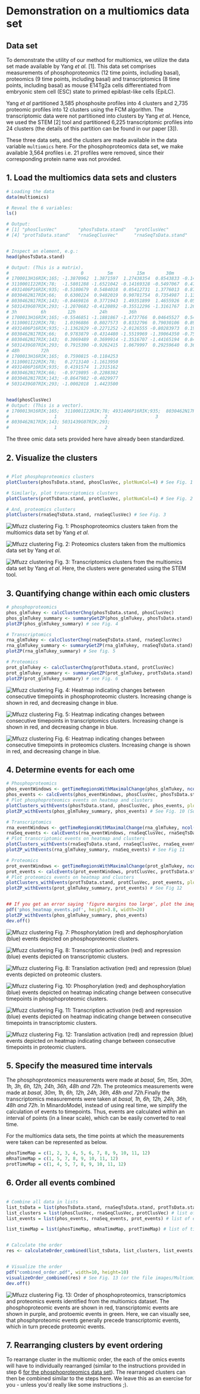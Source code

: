 # Demonstration on a multiomics data set

## Data set

To demonstrate the utility of our method for multiomics, we utilize the data set made available by Yang *et al.* [1]. This data set comprises measurements of phosphoproteomics (12 time points, including basal), proteomics (9 time points, including basal) and transcriptomics (8 time points, including basal) as mouse E14Tg2a cells differentiated from embryonic stem cell (ESC) state to primed epiblast-like cells (EpiLC).


Yang *et al* partitioned 3,585 phosphosite profiles into 4 clusters and  2,735 proteomic profiles into 12 clusters using the FCM algorithm. The transcriptomic data were not partitioned into clusters by Yang *et al*. Hence, we used the STEM [2] tool and partitioned 6,225 transcriptomic profiles into 24 clusters (the details of this partition can be found in our paper [3]).

These three data sets, and the clusters are made available in the data variable `multiomics` here. For the phosphoproteomics data set, we make available 3,564 profiles i.e. 21 profiles were removed, since their corresponding protein name was not provided.  


## 1. Load the multiomics data sets and clusters

```R
# Loading the data
data(multiomics)

# Reveal the 6 variables:
ls()

# Output:
# [1] "phosClusVec"        "phosTsData.stand"   "protClusVec"       
# [4] "protTsData.stand"   "rnaSeqClusVec"      "rnaSeqTsData.stand"


# Inspect an element, e.g.:
head(phosTsData.stand)

# Output: (This is a matrix).
# 							0         5m         15m        30m          1h
# 1700013H16RIK;165; -1.3870962  1.3871597  1.27438354  0.8543833 -0.14139012
# 3110001I22RIK;78;  -1.5801288 -1.6521042 -0.14169328 -0.5497067  0.47095683
# 4931406P16RIK;935; -0.5180679  0.5484018  0.05412731  1.3776013  0.87323529
# 8030462N17RIK;66;   0.6300224  0.9482019  0.90781754  0.7354987  1.13234335
# 8030462N17RIK;143; -0.8469816  0.3771943  1.49351899  1.4655926  0.05079374
# 5031439G07RIK;293; -1.2070682 -0.4120892 -0.35512296 -1.3161767  1.26240004
# 3h         6h        12h         24h        36h
# 1700013H16RIK;165; -0.5546851 -1.1881867 -1.4737766  0.04645527  0.5420965
# 3110001I22RIK;78;   1.0196886  0.8027573  0.8332796  0.79030106  0.8967305
# 4931406P16RIK;935; -1.1362829 -0.2271252 -2.0126555 -0.80283973  0.1929319
# 8030462N17RIK;66;   0.9783879 -0.4314480 -1.5519969 -1.39064350 -0.7573558
# 8030462N17RIK;143;  0.3069489  0.3699914 -1.3516707 -1.44165194  0.8440603
# 5031439G07RIK;293;  0.7915390 -0.9262415  1.0679997  0.29259640  0.3600152
# 48h        72h
# 1700013H16RIK;165;  0.7590815 -0.1184253
# 3110001I22RIK;78;   0.2713140 -1.1613950
# 4931406P16RIK;935;  0.4191574  1.2315162
# 8030462N17RIK;66;  -0.9719895 -0.2288382
# 8030462N17RIK;143; -0.8647982 -0.4029977
# 5031439G07RIK;293; -1.0002018  1.4423500


head(phosClusVec)
# Output: (This is a vector).
# 1700013H16RIK;165;  3110001I22RIK;78; 4931406P16RIK;935;  8030462N17RIK;66;
#                 1                  2                  3                  4
# 8030462N17RIK;143; 5031439G07RIK;293;
#                 1                  2


```

The three omic data sets provided here have already been standardized.

## 2. Visualize the clusters

```R

# Plot phosphoproteomics clusters
plotClusters(phosTsData.stand, phosClusVec, plotNumCol=4) # See Fig. 1

# Similarly, plot transcriptomics clusters
plotClusters(protTsData.stand, protClusVec, plotNumCol=4) # See Fig. 2

# And, proteomics clusters
plotClusters(rnaSeqTsData.stand, rnaSeqClusVec) # See Fig. 3

```

![Mfuzz clustering](images/Multiomics/phos_clus.png)
Fig. 1: Phosphoproteomics clusters taken from the multiomics data set by Yang *et al*.

![Mfuzz clustering](images/Multiomics/prot_clus.png)
Fig. 2: Proteomics clusters taken from the multiomics data set by Yang *et al*.  

![Mfuzz clustering](images/Multiomics/rnaSeq_clus.png)
Fig. 3: Transcriptomics clusters from the multiomics data set by Yang *et al*. Here, the clusters were generated using the STEM tool.


## 3. Quantifying change within each omic clusters
```R
# phosphoproteomics
phos_glmTukey <- calcClusterChng(phosTsData.stand, phosClusVec)
phos_glmTukey_summary <- summaryGetZP(phos_glmTukey, phosTsData.stand)
plotZP(phos_glmTukey_summary) # see Fig. 4

# Transcriptomics
rna_glmTukey <- calcClusterChng(rnaSeqTsData.stand, rnaSeqClusVec)
rna_glmTukey_summary <- summaryGetZP(rna_glmTukey, rnaSeqTsData.stand)
plotZP(rna_glmTukey_summary) # See fig. 5

# Proteomics
prot_glmTukey <- calcClusterChng(protTsData.stand, protClusVec)
prot_glmTukey_summary <- summaryGetZP(prot_glmTukey, protTsData.stand)
plotZP(prot_glmTukey_summary) # see Fig. 6

```

![Mfuzz clustering](images/Multiomics/phos_heatmap.png)
Fig. 4: Heatmap indicating changes between consecutive timepoints in phosphoproteomic clusters. Increasing change is shown in red, and decreasing change in blue.

![Mfuzz clustering](images/Multiomics/rnaSeq_heatmap.png)
Fig. 5: Heatmap indicating changes between consecutive timepoints in transcriptomics clusters. Increasing change is shown in red, and decreasing change in blue.  

![Mfuzz clustering](images/Multiomics/prot_heatmap.png)
Fig. 6: Heatmap indicating changes between consecutive timepoints in proteomics clusters. Increasing change is shown in red, and decreasing change in blue.




## 4. Determine events for each ome
```R
# Phosphoproteomics
phos_eventWindows <- getTimeRegionsWithMaximalChange(phos_glmTukey, ncol(phosTsData.stand), 0.05, phosZscoreTh=15, dephosZscoreTh=-15)
phos_events <- calcEvents(phos_eventWindows, phosClusVec, phosTsData.stand)
# Plot phosphoproteomics events on heatmap and clusters
plotClusters_withEvents(phosTsData.stand, phosClusVec, phos_events, plotNumCol=4); # See Fig. 7
plotZP_withEvents(phos_glmTukey_summary, phos_events) # See Fig. 10 (Sorry, could not fit the legend).

# Transcriptomics
rna_eventWindows <- getTimeRegionsWithMaximalChange(rna_glmTukey, ncol(rnaSeqTsData.stand), 0.05, phosZscoreTh=15, dephosZscoreTh=-15)
rnaSeq_events <- calcEvents(rna_eventWindows, rnaSeqClusVec, rnaSeqTsData.stand)
# Plot transcriptomic events on heatmap and clusters
plotClusters_withEvents(rnaSeqTsData.stand, rnaSeqClusVec, rnaSeq_events, plotNumCol=4); # See Fig. 8
plotZP_withEvents(rna_glmTukey_summary, rnaSeq_events) # See Fig 11

# Proteomics
prot_eventWindows <- getTimeRegionsWithMaximalChange(prot_glmTukey, ncol(protTsData.stand), 0.05, phosZscoreTh=15, dephosZscoreTh=-15)
prot_events <- calcEvents(prot_eventWindows, protClusVec, protTsData.stand)
# Plot proteomics events on heatmap and clusters
plotClusters_withEvents(protTsData.stand, protClusVec, prot_events, plotNumCol=4); # See Fig 9
plotZP_withEvents(prot_glmTukey_summary, prot_events) # See Fig 12


## If you get an error saying 'figure margins too large', plot the image directly onto for example a pdf file (and view it), as follows:
pdf('phos_heatmap_events.pdf', height=3.8, width=20)
plotZP_withEvents(phos_glmTukey_summary, phos_events)
dev.off()


```

![Mfuzz clustering](images/Multiomics/phos_clus_events.png)
Fig. 7: Phosphorylation (red) and dephosphorylation (blue) events depicted on phosphoproteomic clusters.

![Mfuzz clustering](images/Multiomics/rnaSeq_clus_events.png)
Fig. 8: Transcription activation (red) and repression (blue) events depicted on transcriptomic clusters.

![Mfuzz clustering](images/Multiomics/prot_clus_events.png)
Fig. 8: Translation activation (red) and repression (blue) events depicted on proteomic clusters.


![Mfuzz clustering](images/Multiomics/phos_heatmap_events.png)
Fig. 10: Phosphorylation (red) and dephosphorylation (blue) events depicted on heatmap indicating change between consecutive timepoints in phosphoproteomic clusters.

![Mfuzz clustering](images/Multiomics/rnaSeq_heatmap_events.png)
Fig. 11:  Transcription activation (red) and repression (blue) events depicted on heatmap indicating change between consecutive timepoints in transcriptomic clusters.

![Mfuzz clustering](images/Multiomics/prot_heatmap_events.png)
Fig. 12:  Translation activation (red) and repression (blue) events depicted on heatmap indicating change between consecutive timepoints in proteomic clusters.  


## 5. Specify the measured time intervals

The phosphoproteomics measurements were made at *basal, 5m, 15m, 30m, 1h, 3h, 6h, 12h, 24h, 36h, 48h and 72h*. The proteomics measurements were made at *basal, 30m, 1h, 6h, 12h, 24h, 36h, 48h and 72h*.Finally the transcriptomics measurements were taken at *basal, 1h, 6h, 12h, 24h, 36h, 48h and 72h*. In MinardoModel, instead of using real time, we simplify the calculation of events to timepoints. Thus, events are calculated within an interval of points (in a linear scale), which can be easily converted to real time.

For the multiomics data sets, the time points at which the measurements were taken can be represented as below.


```R
phosTimeMap = c(1, 2, 3, 4, 5, 6, 7, 8, 9, 10, 11, 12)
mRnaTimeMap = c(1, 5, 7, 8, 9, 10, 11, 12)
protTimeMap = c(1, 4, 5, 7, 8, 9, 10, 11, 12)

```



## 6. Order all events combined
```R

# Combine all data in lists
list_tsData = list(phosTsData.stand, rnaSeqTsData.stand, protTsData.stand) # list of time series data.
list_clusters = list(phosClusVec, rnaSeqClusVec, protClusVec) # list of clusters
list_events = list(phos_events, rnaSeq_events, prot_events) # list of events

list_timeMap = list(phosTimeMap, mRnaTimeMap, protTimeMap) # list of time maps


# Calculate the order
res <- calculateOrder_combined(list_tsData, list_clusters, list_events, list_timeMap, 'wilcox')


# Visualize the order
pdf("combined_order.pdf", width=10, height=10)
visualizeOrder_combined(res) # See Fig. 13 (or the file images/Multiomics/combined_order.pdf).
dev.off()
```

![Mfuzz clustering](images/Multiomics/combined_order.png)
Fig. 13: Order of phosphoproteomics, transcriptomics and proteomics events identified from the multiomics dataset. The phosphoproteomic events are shown in red, transcriptomic events are shown in purple, and protoemic events in green. Here, we can visually see, that phosphproteomic events generally precede transcriptomic events, which in turn precede proteomic events.

## 7. Rearranging clusters by event ordering

To rearrange cluster in the multiomic order, the each of the omics events will have to individually rearranged (similar to the instructions provided in step 6 [for the phosphoproteomics data set](./phospho.md)). The rearranged clusters can then be combined similar to the steps here. We leave this as an exercise for you - unless you'd really like some instructions ;). 
